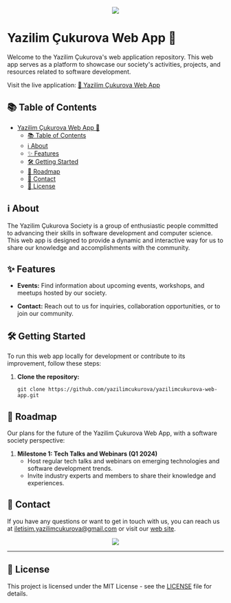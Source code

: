 <p align="center">
  <img src="https://firebasestorage.googleapis.com/v0/b/cuku-mobile.appspot.com/o/banner.png?alt=media&token=a4435202-b5aa-47c5-94ab-9e43103b7ba0">
</p>

# Yazilim Çukurova Web App 🚀

Welcome to the Yazilim Çukurova's web application repository. This web app serves as a platform to showcase our society's activities, projects, and resources related to software development.

Visit the live application: [🔗 Yazilim Çukurova Web App](https://www.yazilimcukurova.com)

## 📚 Table of Contents
- [Yazilim Çukurova Web App 🚀](#yazilim-çukurova-web-app-)
  - [📚 Table of Contents](#-table-of-contents)
  - [ℹ️ About](#ℹ️-about)
  - [✨ Features](#-features)
  - [🛠️ Getting Started](#️-getting-started)
  - [🚀 Roadmap](#-roadmap)
  - [📧 Contact](#-contact)
  - [📄 License](#-license)

## ℹ️ About

The Yazilim Çukurova Society is a group of enthusiastic people committed to advancing their skills in software development and computer science. This web app is designed to provide a dynamic and interactive way for us to share our knowledge and accomplishments with the community.

## ✨ Features

- **Events:** Find information about upcoming events, workshops, and meetups hosted by our society.

- **Contact:** Reach out to us for inquiries, collaboration opportunities, or to join our community.

## 🛠️ Getting Started

To run this web app locally for development or contribute to its improvement, follow these steps:

1. **Clone the repository:**
   
   ```git clone https://github.com/yazilimcukurova/yazilimcukurova-web-app.git```



## 🚀 Roadmap

Our plans for the future of the Yazilim Çukurova Web App, with a software society perspective:

1. **Milestone 1: Tech Talks and Webinars (Q1 2024)**
   - Host regular tech talks and webinars on emerging technologies and software development trends.
   - Invite industry experts and members to share their knowledge and experiences.

## 📧 Contact

If you have any questions or want to get in touch with us, you can reach us at [iletisim.yazilimcukurova@gmail.com](mailto:iletisim.yazilimcukurova@gmail.com) or visit our [web site](https://www.yazilimcukurova.com).

<p align="center">
  <img src="https://firebasestorage.googleapis.com/v0/b/cuku-mobile.appspot.com/o/banner.png?alt=media&token=a4435202-b5aa-47c5-94ab-9e43103b7ba0">
</p>


---

## 📄 License

This project is licensed under the MIT License - see the [LICENSE](LICENSE) file for details.

